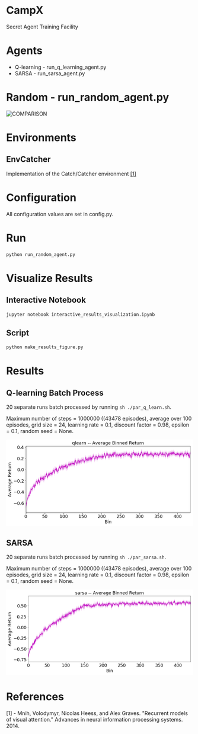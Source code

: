# CampX

Secret Agent Training Facility

# Agents

* Q-learning - run_q_learning_agent.py
* SARSA - run_sarsa_agent.py
# Random - run_random_agent.py

![COMPARISON](/images/qlearn_comparison.png "Comaprison of Average Returns")

# Environments

## EnvCatcher 
Implementation of the Catch/Catcher environment [[1]](#references)

# Configuration

All configuration values are set in config.py.

# Run

```python
python run_random_agent.py
```

# Visualize Results

## Interactive Notebook
```sh
jupyter notebook interactive_results_visualization.ipynb
```

## Script

```python
python make_results_figure.py
```

# Results

## Q-learning Batch Process

20 separate runs batch processed by running ```sh ./par_q_learn.sh```.

Maximum number of steps = 1000000 ((43478 episodes), average over 100 episodes, grid size = 24, learning rate = 0.1, discount factor = 0.98, epsilon = 0.1, random seed = None.

![QLEARN](/images/qlearn_groupfig.png "Q-learning Average Returns")

## SARSA

20 separate runs batch processed by running ```sh ./par_sarsa.sh```.

Maximum number of steps = 1000000 ((43478 episodes), average over 100 episodes, grid size = 24, learning rate = 0.1, discount factor = 0.98, epsilon = 0.1, random seed = None.

![SARSA](/images/sarsa_groupfig.png "SARSA Average Returns")

# References

[1] - Mnih, Volodymyr, Nicolas Heess, and Alex Graves. "Recurrent models of visual attention." Advances in neural information processing systems. 2014.
